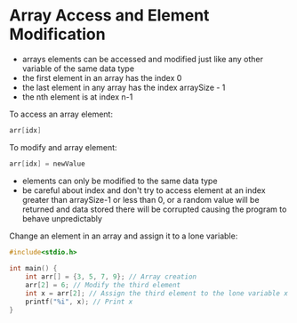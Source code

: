 # Array Access and Element Modification

- arrays elements can be accessed and modified just like any other variable of the same data type
- the first element in an array has the index 0
- the last element in any array has the index arraySize - 1
- the nth element is at index n-1

To access an array element:
```c
arr[idx]
````
To modify and array element:
```c
arr[idx] = newValue
```
- elements can only be modified to the same data type
- be careful about index and don't try to access element at an index greater than arraySize-1 or less than 0, or a random value will be returned and data stored there will be corrupted causing the program to behave unpredictably

Change an element in an array and assign it to a lone variable:
```c
#include<stdio.h>
 
int main() {
    int arr[] = {3, 5, 7, 9}; // Array creation
    arr[2] = 6; // Modify the third element
    int x = arr[2]; // Assign the third element to the lone variable x
    printf("%i", x); // Print x
}
````
